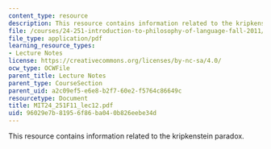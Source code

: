 ```yaml
---
content_type: resource
description: This resource contains information related to the kripkenstein paradox.
file: /courses/24-251-introduction-to-philosophy-of-language-fall-2011/96029e7b81956f86ba040b826eebe34d_MIT24_251F11_lec12.pdf
file_type: application/pdf
learning_resource_types:
- Lecture Notes
license: https://creativecommons.org/licenses/by-nc-sa/4.0/
ocw_type: OCWFile
parent_title: Lecture Notes
parent_type: CourseSection
parent_uid: a2c09ef5-e6e8-b2f7-60e2-f5764c86649c
resourcetype: Document
title: MIT24_251F11_lec12.pdf
uid: 96029e7b-8195-6f86-ba04-0b826eebe34d
---
```

This resource contains information related to the kripkenstein paradox.